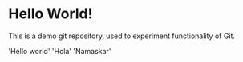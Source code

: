 Hello World!
===========
This is a demo git repository, used to experiment functionality of Git. 

'Hello world'
'Hola'
'Namaskar'

